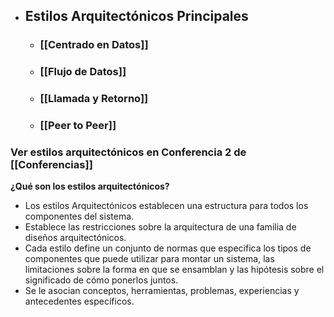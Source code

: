 - ## Estilos Arquitectónicos Principales
	- ### [[Centrado en Datos]]
	- ### [[Flujo de Datos]]
	- ### [[Llamada y Retorno]]
	- ### [[Peer to Peer]]

### Ver estilos arquitectónicos en Conferencia 2 de [[Conferencias]]

**¿Qué son los estilos arquitectónicos?**
- Los estilos Arquitectónicos establecen una estructura para todos los componentes del sistema. 
- Establece las restricciones sobre la arquitectura de una familia de diseños arquitectónicos. 
- Cada estilo define un conjunto de normas que especifica los tipos de componentes que puede utilizar para montar un sistema, las limitaciones sobre la forma en que se ensamblan y las hipótesis sobre el significado de cómo ponerlos juntos.
- Se le asocian conceptos, herramientas, problemas, experiencias y antecedentes específicos.